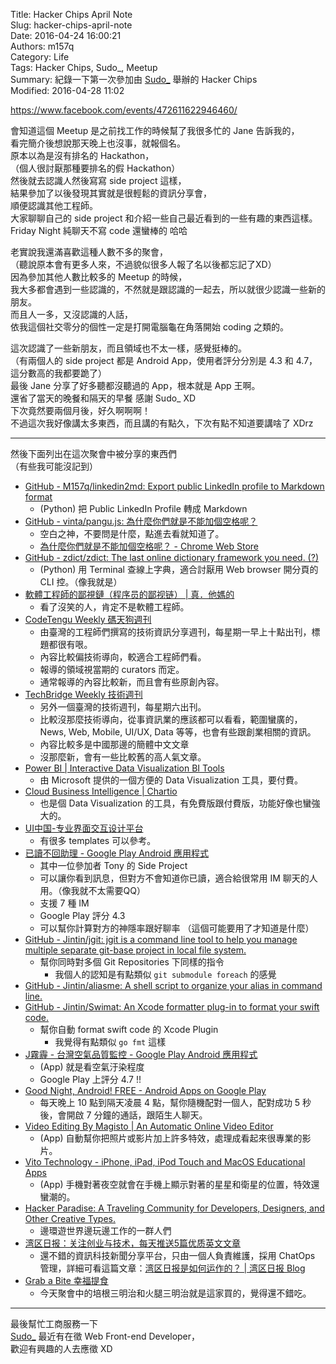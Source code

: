 Title: Hacker Chips April Note  
Slug: hacker-chips-april-note  
Date: 2016-04-24 16:00:21  
Authors: m157q  
Category: Life  
Tags: Hacker Chips, Sudo\_, Meetup  
Summary: 紀錄一下第一次參加由 [Sudo\_](https://sudo.com.tw/) 舉辦的 Hacker Chips  
Modified: 2016-04-28 11:02  
  
  
<https://www.facebook.com/events/472611622946460/>  
  
會知道這個 Meetup 是之前找工作的時候幫了我很多忙的 Jane 告訴我的，  
看完簡介後想說那天晚上也沒事，就報個名。  
原本以為是沒有排名的 Hackathon，  
（個人很討厭那種要排名的假 Hackathon）  
然後就去認識人然後寫寫 side project 這樣，  
結果參加了以後發現其實就是很輕鬆的資訊分享會，  
順便認識其他工程師。  
大家聊聊自己的 side project 和介紹一些自己最近看到的一些有趣的東西這樣。  
Friday Night 純聊天不寫 code 還蠻棒的 哈哈  
  
老實說我還滿喜歡這種人數不多的聚會，  
（聽說原本會有更多人來，不過貌似很多人報了名以後都忘記了XD）  
因為參加其他人數比較多的 Meetup 的時候，  
我大多都會遇到一些認識的，不然就是跟認識的一起去，所以就很少認識一些新的朋友。  
而且人一多，又沒認識的人話，  
依我這個社交零分的個性一定是打開電腦龜在角落開始 coding 之類的。  
  
這次認識了一些新朋友，而且領域也不太一樣，感覺挺棒的。  
（有兩個人的 side project 都是 Android App，使用者評分分別是 4.3 和 4.7，這分數高的我都要跪了）  
最後 Jane 分享了好多聽都沒聽過的 App，根本就是 App 王啊。  
還省了當天的晚餐和隔天的早餐 感謝 Sudo\_ XD  
下次竟然要兩個月後，好久啊啊啊！  
不過這次我好像講太多東西，而且講的有點久，下次有點不知道要講啥了 XDrz  
  
---  
  
然後下面列出在這次聚會中被分享的東西們  
（有些我可能沒記到）  
  
+ [GitHub - M157q/linkedin2md: Export public LinkedIn profile to Markdown format](https://github.com/M157q/linkedin2md)  
    + (Python) 把 Public LinkedIn Profile 轉成 Markdown  
+ [GitHub - vinta/pangu.js: 為什麼你們就是不能加個空格呢？](https://github.com/vinta/pangu.js)  
    + 空白之神，不要問是什麼，點進去看就知道了。  
    + [為什麼你們就是不能加個空格呢？ - Chrome Web Store](https://chrome.google.com/webstore/detail/%E7%82%BA%E4%BB%80%E9%BA%BC%E4%BD%A0%E5%80%91%E5%B0%B1%E6%98%AF%E4%B8%8D%E8%83%BD%E5%8A%A0%E5%80%8B%E7%A9%BA%E6%A0%BC%E5%91%A2%EF%BC%9F/paphcfdffjnbcgkokihcdjliihicmbpd)  
+ [GitHub - zdict/zdict: The last online dictionary framework you need. (?)](https://github.com/zdict/zdict)  
    + (Python) 用 Terminal 查線上字典，適合討厭用 Web browser 開分頁的 CLI 控。（像我就是）  
+ [軟體工程師的鄙視鏈（程序员的鄙视链） | 真．他媽的](https://vinta.ws/blog/695)  
    + 看了沒笑的人，肯定不是軟體工程師。  
+ [CodeTengu Weekly 碼天狗週刊](http://weekly.codetengu.com/)  
    + 由臺灣的工程師們撰寫的技術資訊分享週刊，每星期一早上十點出刊，標題都很有哏。  
    + 內容比較偏技術導向，較適合工程師們看。  
    + 報導的領域視當期的 curators 而定。  
    + 通常報導的內容比較新，而且會有些原創內容。  
+ [TechBridge Weekly 技術週刊](http://weekly.techbridge.cc/)  
    + 另外一個臺灣的技術週刊，每星期六出刊。  
    + 比較沒那麼技術導向，從事資訊業的應該都可以看看，範圍蠻廣的，News, Web, Mobile, UI/UX, Data 等等，也會有些跟創業相關的資訊。  
    + 內容比較多是中國那邊的簡體中文文章  
    + 沒那麼新，會有一些比較舊的高人氣文章。  
+ [Power BI | Interactive Data Visualization BI Tools](https://powerbi.microsoft.com/en-us/)  
    + 由 Microsoft 提供的一個方便的 Data Visualization 工具，要付費。  
+ [Cloud Business Intelligence | Chartio](https://chartio.com/)  
    + 也是個 Data Visualization 的工具，有免費版跟付費版，功能好像也蠻強大的。  
+ [UI中国-专业界面交互设计平台](http://www.ui.cn/)  
    + 有很多 templates 可以參考。  
+ [已讀不回助理 - Google Play Android 應用程式](https://play.google.com/store/apps/details?id=com.holiestep.msgpeepingtom&hl=zh_TW)  
    + 其中一位參加者 Tony 的 Side Project  
    + 可以讓你看到訊息，但對方不會知道你已讀，適合給很常用 IM 聊天的人用。（像我就不太需要QQ）  
    + 支援 7 種 IM  
    + Google Play 評分 4.3  
    + 可以幫你計算對方的神隱率跟好聊率 （這個可能要用了才知道是什麼）  
+ [GitHub - Jintin/jgit: jgit is a command line tool to help you manage multiple separate git-base project in local file system.](https://github.com/jintin/jgit)  
    + 幫你同時對多個 Git Repositories 下同樣的指令  
        + 我個人的認知是有點類似 `git submodule foreach` 的感覺  
+ [GitHub - Jintin/aliasme: A shell script to organize your alias in command line.](https://github.com/Jintin/aliasme)  
+ [GitHub - Jintin/Swimat: An Xcode formatter plug-in to format your swift code.](https://github.com/Jintin/Swimat)  
    + 幫你自動 format swift code 的 Xcode Plugin  
        + 我覺得有點類似 `go fmt` 這樣  
+ [J霧霾 - 台灣空氣品質監控 - Google Play Android 應用程式](https://play.google.com/store/apps/details?id=com.jintin.pm25.tw&hl=zh_TW)  
    + (App) 就是看空氣汙染程度  
    + Google Play 上評分 4.7 !!  
+ [Good Night, Android! FREE - Android Apps on Google Play](https://play.google.com/store/apps/details?id=com.jb.good.night.android.free&hl=en)  
    + 每天晚上 10 點到隔天凌晨 4 點，幫你隨機配對一個人，配對成功 5 秒後，會開啟 7 分鐘的通話，跟陌生人聊天。  
+ [Video Editing By Magisto | An Automatic Online Video Editor](https://www.magisto.com/)  
    + (App) 自動幫你把照片或影片加上許多特效，處理成看起來很專業的影片。  
+ [Vito Technology - iPhone, iPad, iPod Touch and MacOS Educational Apps](http://vitotechnology.com/star-walk.html)  
    + (App) 手機對著夜空就會在手機上顯示對著的星星和衛星的位置，特效還蠻潮的。  
+ [Hacker Paradise: A Traveling Community for Developers, Designers, and Other Creative Types.](http://www.hackerparadise.org/)  
    + 邊環遊世界邊玩邊工作的一群人們  
+ [湾区日报：关注创业与技术，每天推送5篇优质英文文章](https://wanqu.co/)  
    + 還不錯的資訊科技新聞分享平台，只由一個人負責維護，採用 ChatOps 管理，詳細可看這篇文章：[湾区日报是如何运作的？ | 湾区日报 Blog](https://wanqu.co/blog/2015-05-24-behind-the-scenes.html?s=home)  
+ [Grab a Bite 幸福提食](https://www.facebook.com/2014Grab.a.Bite/)  
    + 今天聚會中的培根三明治和火腿三明治就是這家買的，覺得還不錯吃。  
  
---  
  
最後幫忙工商服務一下  
[Sudo\_](https://sudo.com.tw/) 最近有在徵 Web Front-end Developer，  
歡迎有興趣的人去應徵 XD  
